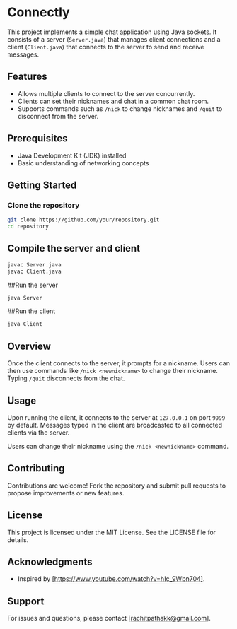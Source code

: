 # Connectly

This project implements a simple chat application using Java sockets. It consists of a server (`Server.java`) that manages client connections and a client (`Client.java`) that connects to the server to send and receive messages.

## Features

- Allows multiple clients to connect to the server concurrently.
- Clients can set their nicknames and chat in a common chat room.
- Supports commands such as `/nick` to change nicknames and `/quit` to disconnect from the server.


## Prerequisites

- Java Development Kit (JDK) installed
- Basic understanding of networking concepts

## Getting Started

### Clone the repository

```bash
git clone https://github.com/your/repository.git
cd repository
```

## Compile the server and client

```bash
javac Server.java
javac Client.java
```

##Run the server
```bash
java Server
```

##Run the client
```bash
java Client
```


## Overview

Once the client connects to the server, it prompts for a nickname. Users can then use commands like `/nick <newnickname>` to change their nickname. Typing `/quit` disconnects from the chat.

## Usage

Upon running the client, it connects to the server at `127.0.0.1` on port `9999` by default. Messages typed in the client are broadcasted to all connected clients via the server.

Users can change their nickname using the `/nick <newnickname>` command.

## Contributing

Contributions are welcome! Fork the repository and submit pull requests to propose improvements or new features.

## License

This project is licensed under the MIT License. See the LICENSE file for details.


## Acknowledgments

- Inspired by [https://www.youtube.com/watch?v=hIc_9Wbn704].

## Support

For issues and questions, please contact [rachitpathakk@gmail.com].

